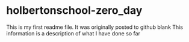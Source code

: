 # holbertonschool-zero_day
This is my first readme file.  It was originally posted to github blank
This information is a description of what I have done so far
